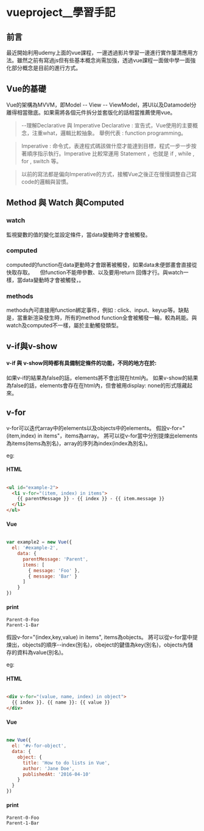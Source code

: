 # vueproject__學習手記


## 前言

最近開始利用udemy上面的vue課程，一邊透過影片學習一邊進行實作釐清應用方法。雖然之前有寫過js但有些基本概念尚需加強，透過vue課程一面做中學一面強化部分概念是目前的進行方式。


## Vue的基礎

Vue的架構為MVVM，即Model -- View -- ViewModel，將UI以及Datamodel分離得相當徹底。如果需將各個元件拆分並套版化的話相當推薦使用vue。

> --理解Declarative 與 Imperative
> Declarative : 宣告式，Vue使用的主要概念，注重what，邏輯比較抽象。
> 舉例代表 : function programming。

> Imperative : 命令式，表達程式碼該做什麼才能達到目標，程式一步一步按著順序指示執行。Imperative 比較常運用 Statement ，也就是 if , while , for , switch 等。

> 以前的寫法都是偏向Imperative的方式，接觸Vue之後正在慢慢調整自己寫code的邏輯與習慣。


## Method 與 Watch 與Computed


### watch
監視變數的值的變化並設定條件，當data變動時才會被觸發。

### computed
computed的function在data更動時才會跟著被觸發，如果data未便鄧畫會直接從快取存取。`  `
但function不能帶參數、以及要用return 回傳才行。與watch一樣，當data變動時才會被觸發，。

### methods 
methods內可直接用function綁定事件，例如 : click、input、keyup等。缺點是，當重新渲染發生時，所有的method function全會被觸發一輪，較為耗能。與watch及computed不一樣，屬於主動觸發類型。


## v-if與v-show


#### v-if 與 v-show同時都有具備制定條件的功能，不同的地方在於: 

如果v-if的結果為false的話，elements將不會出現在html內。
如果v-show的結果為false的話，elements會存在在html內，但會被用display: none的形式隱藏起來。


## v-for


v-for可以迭代array中的elements以及objects中的elements。
假設v-for="(item,index) in items"，items為array。
將可以從v-for當中分別提煉出elements為items(items為別名)，array的序列為index(index為別名)。

eg:

#### HTML

```HTML

<ul id="example-2">
  <li v-for="(item, index) in items">
    {{ parentMessage }} - {{ index }} - {{ item.message }}
  </li>
</ul>

```

#### Vue

```js

var example2 = new Vue({
  el: '#example-2',
    data: {
      parentMessage: 'Parent',
      items: [
        { message: 'Foo' },
        { message: 'Bar' }
      ]
    }
})

```

#### print

    Parent-0-Foo
    Parent-1-Bar
    


假設v-for="(index,key,value) in items", items為objects。
將可以從v-for當中提煉出，objects的順序--index(別名)，obeject的鍵值為key(別名)，objects內儲存的資料為value(別名)。

eg:

#### HTML

```HTML

<div v-for="(value, name, index) in object">
  {{ index }}. {{ name }}: {{ value }}
</div>

```
#### Vue

```js

new Vue({
  el: '#v-for-object',
  data: {
    object: {
      title: 'How to do lists in Vue',
      author: 'Jane Doe',
      publishedAt: '2016-04-10'
    }
  }
})

```
#### print

    Parent-0-Foo
    Parent-1-Bar
